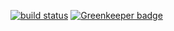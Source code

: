 [![build status](https://secure.travis-ci.org/Qard/node-hipchat.png)](http://travis-ci.org/Qard/node-hipchat) [![Greenkeeper badge](https://badges.greenkeeper.io/Qard/node-hipchat.svg)](https://greenkeeper.io/)
